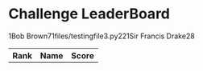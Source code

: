 # Challenge LeaderBoard # 
<table><tr><th>Rank</th><th>Name</th><th>Score</th></tr> 
<tr><tb>1</tb><tb>Bob Brown</tb><tb>7</tb></tr> 
<tr><tb>1</tb><tb>files/testingfile3.py</tb><tb>22</tb></tr> 
<tr><tb>1</tb><tb>Sir Francis Drake</tb><tb>28</tb></tr> 
</table>
